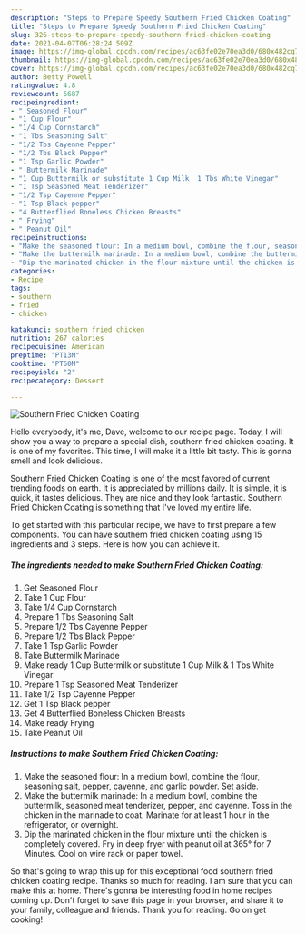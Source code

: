 ```yaml
---
description: "Steps to Prepare Speedy Southern Fried Chicken Coating"
title: "Steps to Prepare Speedy Southern Fried Chicken Coating"
slug: 326-steps-to-prepare-speedy-southern-fried-chicken-coating
date: 2021-04-07T06:28:24.509Z
image: https://img-global.cpcdn.com/recipes/ac63fe02e70ea3d0/680x482cq70/southern-fried-chicken-coating-recipe-main-photo.jpg
thumbnail: https://img-global.cpcdn.com/recipes/ac63fe02e70ea3d0/680x482cq70/southern-fried-chicken-coating-recipe-main-photo.jpg
cover: https://img-global.cpcdn.com/recipes/ac63fe02e70ea3d0/680x482cq70/southern-fried-chicken-coating-recipe-main-photo.jpg
author: Betty Powell
ratingvalue: 4.8
reviewcount: 6687
recipeingredient:
- " Seasoned Flour"
- "1 Cup Flour"
- "1/4 Cup Cornstarch"
- "1 Tbs Seasoning Salt"
- "1/2 Tbs Cayenne Pepper"
- "1/2 Tbs Black Pepper"
- "1 Tsp Garlic Powder"
- " Buttermilk Marinade"
- "1 Cup Buttermilk or substitute 1 Cup Milk  1 Tbs White Vinegar"
- "1 Tsp Seasoned Meat Tenderizer"
- "1/2 Tsp Cayenne Pepper"
- "1 Tsp Black pepper"
- "4 Butterflied Boneless Chicken Breasts"
- " Frying"
- " Peanut Oil"
recipeinstructions:
- "Make the seasoned flour: In a medium bowl, combine the flour, seasoning salt, pepper, cayenne, and garlic powder. Set aside."
- "Make the buttermilk marinade: In a medium bowl, combine the buttermilk, seasoned meat tenderizer, pepper, and cayenne. Toss in the chicken in the marinade to coat. Marinate for at least 1 hour in the refrigerator, or overnight."
- "Dip the marinated chicken in the flour mixture until the chicken is completely covered. Fry in deep fryer with peanut oil at 365° for 7 Minutes. Cool on wire rack or paper towel."
categories:
- Recipe
tags:
- southern
- fried
- chicken

katakunci: southern fried chicken 
nutrition: 267 calories
recipecuisine: American
preptime: "PT13M"
cooktime: "PT60M"
recipeyield: "2"
recipecategory: Dessert

---
```



![Southern Fried Chicken Coating](https://img-global.cpcdn.com/recipes/ac63fe02e70ea3d0/680x482cq70/southern-fried-chicken-coating-recipe-main-photo.jpg)

Hello everybody, it's me, Dave, welcome to our recipe page. Today, I will show you a way to prepare a special dish, southern fried chicken coating. It is one of my favorites. This time, I will make it a little bit tasty. This is gonna smell and look delicious.



Southern Fried Chicken Coating is one of the most favored of current trending foods on earth. It is appreciated by millions daily. It is simple, it is quick, it tastes delicious. They are nice and they look fantastic. Southern Fried Chicken Coating is something that I've loved my entire life.


To get started with this particular recipe, we have to first prepare a few components. You can have southern fried chicken coating using 15 ingredients and 3 steps. Here is how you can achieve it.

<!--inarticleads1-->

##### The ingredients needed to make Southern Fried Chicken Coating:

1. Get  Seasoned Flour
1. Take 1 Cup Flour
1. Take 1/4 Cup Cornstarch
1. Prepare 1 Tbs Seasoning Salt
1. Prepare 1/2 Tbs Cayenne Pepper
1. Prepare 1/2 Tbs Black Pepper
1. Take 1 Tsp Garlic Powder
1. Take  Buttermilk Marinade
1. Make ready 1 Cup Buttermilk or substitute 1 Cup Milk &amp; 1 Tbs White Vinegar
1. Prepare 1 Tsp Seasoned Meat Tenderizer
1. Take 1/2 Tsp Cayenne Pepper
1. Get 1 Tsp Black pepper
1. Get 4 Butterflied Boneless Chicken Breasts
1. Make ready  Frying
1. Take  Peanut Oil




<!--inarticleads2-->

##### Instructions to make Southern Fried Chicken Coating:

1. Make the seasoned flour: In a medium bowl, combine the flour, seasoning salt, pepper, cayenne, and garlic powder. Set aside.
1. Make the buttermilk marinade: In a medium bowl, combine the buttermilk, seasoned meat tenderizer, pepper, and cayenne. Toss in the chicken in the marinade to coat. Marinate for at least 1 hour in the refrigerator, or overnight.
1. Dip the marinated chicken in the flour mixture until the chicken is completely covered. Fry in deep fryer with peanut oil at 365° for 7 Minutes. Cool on wire rack or paper towel.




So that's going to wrap this up for this exceptional food southern fried chicken coating recipe. Thanks so much for reading. I am sure that you can make this at home. There's gonna be interesting food in home recipes coming up. Don't forget to save this page in your browser, and share it to your family, colleague and friends. Thank you for reading. Go on get cooking!
